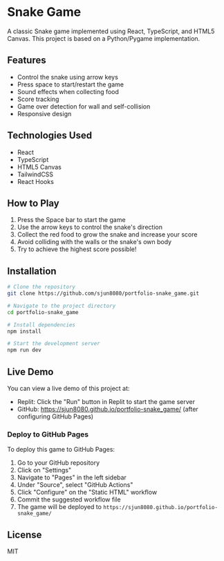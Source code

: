 # Snake Game

A classic Snake game implemented using React, TypeScript, and HTML5 Canvas. This project is based on a Python/Pygame implementation.

## Features

- Control the snake using arrow keys
- Press space to start/restart the game
- Sound effects when collecting food
- Score tracking
- Game over detection for wall and self-collision
- Responsive design

## Technologies Used

- React
- TypeScript
- HTML5 Canvas
- TailwindCSS
- React Hooks

## How to Play

1. Press the Space bar to start the game
2. Use the arrow keys to control the snake's direction
3. Collect the red food to grow the snake and increase your score
4. Avoid colliding with the walls or the snake's own body
5. Try to achieve the highest score possible!

## Installation

```bash
# Clone the repository
git clone https://github.com/sjun8080/portfolio-snake_game.git

# Navigate to the project directory
cd portfolio-snake_game

# Install dependencies
npm install

# Start the development server
npm run dev
```

## Live Demo

You can view a live demo of this project at:
- Replit: Click the "Run" button in Replit to start the game server
- GitHub: https://sjun8080.github.io/portfolio-snake_game/ (after configuring GitHub Pages)

### Deploy to GitHub Pages

To deploy this game to GitHub Pages:

1. Go to your GitHub repository
2. Click on "Settings"
3. Navigate to "Pages" in the left sidebar
4. Under "Source", select "GitHub Actions"
5. Click "Configure" on the "Static HTML" workflow
6. Commit the suggested workflow file
7. The game will be deployed to `https://sjun8080.github.io/portfolio-snake_game/`

## License

MIT